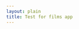 ```yaml
---
layout: plain 
title: Test for films app 
---
```

<section ng-app="filmsApp" ng-cloak ng-controller="filmsController as vm">
    <div films-directive></div>
  </ul>
</section>
<script src="/assets/js/apps/films-app.config.js"></script>
<script src="/assets/js/service/films-service.js"></script>
<script src="/assets/js/controller/films-controller.js"></script>
<script src="/assets/js/directive/films-listing-directive.js"></script>
